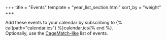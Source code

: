 +++
title = "Events"
template = "year_list_section.html"
sort_by = "weight"
+++

Add these events to your calendar by subscribing to {% cal(path="calendar.ics") %}calendar.ics{% end %}. \
Optionally, use the [CageMatch-like](@/e/cm.md) list of events.
